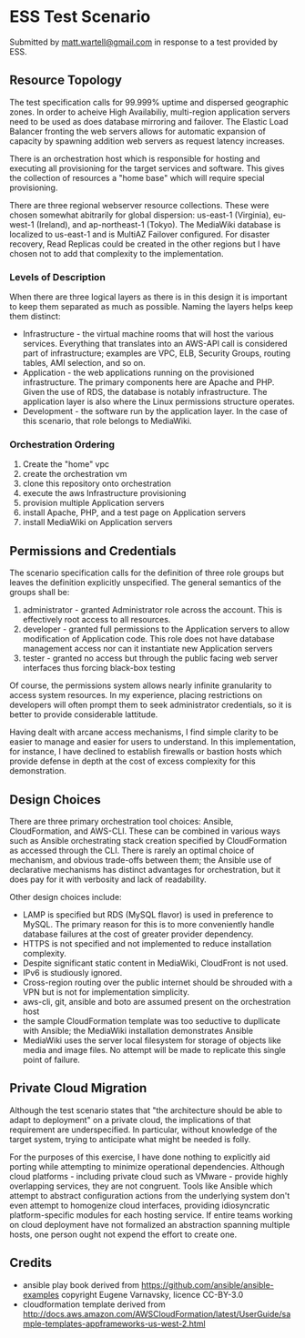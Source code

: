 # ESS Test Scenario

Submitted by matt.wartell@gmail.com in response to a test provided by ESS.


## Resource Topology

The test specification calls for 99.999% uptime and dispersed geographic
zones.  In order to acheive High Availabiliy, multi-region application
servers need to be used as does database mirroring and failover.
The Elastic Load Balancer fronting the web servers allows for automatic
expansion of capacity by spawning addition web servers as request latency
increases.

There is an orchestration host which is responsible for hosting and
executing all provisioning for the target services and software. This
gives the collection of resources a "home base" which will require
special provisioning.

There are three regional webserver resource collections. These were
chosen somewhat abitrarily for global dispersion: us-east-1 (Virginia),
eu-west-1 (Ireland), and ap-northeast-1 (Tokyo). The MediaWiki database is
localized to us-east-1 and is MultiAZ Failover configured. For disaster
recovery, Read Replicas could be created in the other regions but
I have chosen not to add that complexity to the implementation.

### Levels of Description

When there are three logical layers as there is in this design it
is important to keep them separated as much as possible. Naming the
layers helps keep them distinct:

  *  Infrastructure - the virtual machine rooms that will host
     the various services. Everything that translates into an AWS-API
     call is considered part of infrastructure; examples are VPC, ELB,
     Security Groups, routing tables, AMI selection, and so on.
  *  Application - the web applications running on the provisioned
     infrastructure. The primary components here are Apache and PHP.
     Given the use of RDS, the database is notably infrastructure.
     The application layer is also where the Linux permissions
     structure operates.
  *  Development - the software run by the application layer. In the
     case of this scenario, that role belongs to MediaWiki.

### Orchestration Ordering

  1. Create the "home" vpc
  2. create the orchestration vm
  3. clone this repository onto orchestration
  4. execute the aws Infrastructure provisioning
  5. provision multiple Application servers
  6. install Apache, PHP, and a test page on Application servers
  7. install MediaWiki on Application servers

## Permissions and Credentials

The scenario specification calls for the definition of three role groups
but leaves the definition explicitly unspecified. The general
semantics of the groups shall be:

  1. administrator - granted Administrator role across the account. This
     is effectively root access to all resources.
  2. developer - granted full permissions to the Application servers to
     allow modification of Application code. This role does not have
     database management access nor can it instantiate new Application
     servers
  3. tester - granted no access but through the public facing web server
     interfaces thus forcing black-box testing

Of course, the permissions system allows nearly infinite granularity
to access system resources. In my experience, placing restrictions on
developers will often prompt them to seek administrator credentials,
so it is better to provide considerable lattitude.

Having dealt with arcane access mechanisms, I find simple clarity to
be easier to manage and easier for users to understand. In this
implementation, for instance, I have declined to establish firewalls
or bastion hosts which provide defense in depth at the cost of excess
complexity for this demonstration.

## Design Choices

There are three primary orchestration tool choices: Ansible,
CloudFormation, and AWS-CLI. These can be combined in various ways such
as Ansible orchestrating stack creation specified by CloudFormation as
accessed through the CLI. There is rarely an optimal choice of mechanism,
and obvious trade-offs between them; the Ansible use of declarative
mechanisms has distinct advantages for orchestration, but it does pay
for it with verbosity and lack of readability.

Other design choices include:

* LAMP is specified but RDS (MySQL flavor) is used in preference to MySQL.
  The primary reason for this is to more conveniently handle
  database failures at the cost of greater provider
  dependency.
* HTTPS is not specified and not implemented to reduce
  installation complexity.
* Despite significant static content in MediaWiki, CloudFront
  is not used.
* IPv6 is studiously ignored.
* Cross-region routing over the public internet should be shrouded
  with a VPN but is not for implementation simplicity.
* aws-cli, git, ansible and boto are assumed present on the orchestration host
* the sample CloudFormation template was too seductive to
  dupllicate with Ansible; the MediaWiki installation demonstrates
  Ansible
* MediaWiki uses the server local filesystem for storage of
  objects like media and image files. No attempt will be
  made to replicate this single point of failure.

## Private Cloud Migration

Although the test scenario states that "the architecture should be able
to adapt to deployment" on a private cloud, the implications of that
requirement are underspecified. In particular, without knowledge of the
target system, trying to anticipate what might be needed is folly.

For the purposes of this exercise, I have done nothing to explicitly aid
porting while attempting to minimize operational dependencies. Although
cloud platforms - including private cloud such as VMware - provide
highly overlapping services, they are not congruent. Tools like Ansible
which attempt to abstract configuration actions from the underlying
system don't even attempt to homogenize cloud interfaces, providing
idiosyncratic platform-specific modules for each hosting service. If
entire teams working on cloud deployment have not formalized an
abstraction spanning multiple hosts, one person ought not expend the
effort to create one.

## Credits

  * ansible play book derived from https://github.com/ansible/ansible-examples
    copyright Eugene Varnavsky, licence CC-BY-3.0
  * cloudformation template derived from
    http://docs.aws.amazon.com/AWSCloudFormation/latest/UserGuide/sample-templates-appframeworks-us-west-2.html

